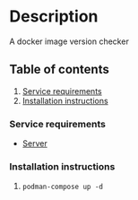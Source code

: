 # Description

A docker image version checker

## Table of contents

1. [Service requirements](#service-requirements)
1. [Installation instructions](#installation-instructions)

### Service requirements

- [Server](../../../base/operating-system)

### Installation instructions

1. `podman-compose up -d`
